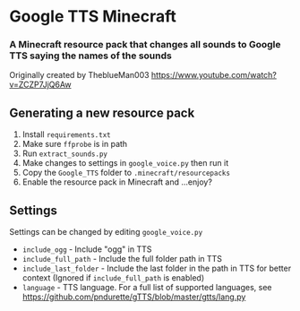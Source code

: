 # Google TTS Minecraft

### A Minecraft resource pack that changes all sounds to Google TTS saying the names of the sounds

Originally created by TheblueMan003 https://www.youtube.com/watch?v=ZCZP7JjQ6Aw

## Generating a new resource pack
1. Install `requirements.txt`
2. Make sure `ffprobe` is in path
3. Run `extract_sounds.py`
4. Make changes to settings in `google_voice.py` then run it
5. Copy the `Google_TTS` folder to `.minecraft/resourcepacks`
6. Enable the resource pack in Minecraft and ...enjoy?

## Settings
Settings can be changed by editing `google_voice.py`
- `include_ogg` - Include "ogg" in TTS
- `include_full_path` - Include the full folder path in TTS
- `include_last_folder` - Include the last folder in the path in TTS for better context (Ignored if `include_full_path` is enabled)
- `language` - TTS language. For a full list of supported languages, see https://github.com/pndurette/gTTS/blob/master/gtts/lang.py
